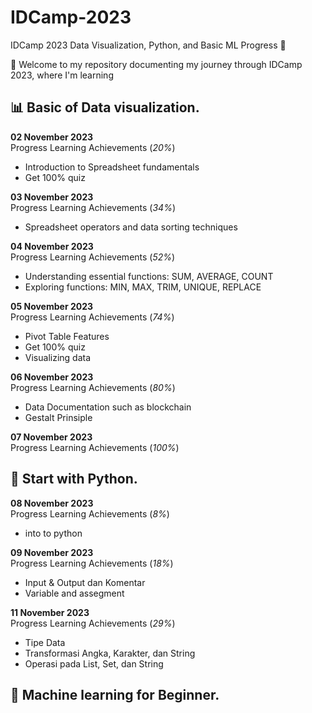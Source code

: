 # IDCamp-2023
IDCamp 2023 Data Visualization, Python, and Basic ML Progress 🚀<br>

👋 Welcome to my repository documenting my journey through IDCamp 2023, where I'm learning<br>
## 📊 Basic of Data visualization.
**02 November 2023**<br>
Progress Learning Achievements (*20%*) 
- Introduction to Spreadsheet fundamentals
- Get 100% quiz 

**03 November 2023**<br>
Progress Learning Achievements (*34%*) 
- Spreadsheet operators and data sorting techniques

**04 November 2023**<br>
Progress Learning Achievements (*52%*) 
- Understanding essential functions: SUM, AVERAGE, COUNT
- Exploring functions: MIN, MAX, TRIM, UNIQUE, REPLACE

**05 November 2023**<br>
Progress Learning Achievements (*74%*)
- Pivot Table Features
- Get 100% quiz
- Visualizing data

**06 November 2023**<br>
Progress Learning Achievements (*80%*)
- Data Documentation such as blockchain
- Gestalt Prinsiple

**07 November 2023**<br>
Progress Learning Achievements (*100%*)

## 🐍 Start with Python.
**08 November 2023**<br>
Progress Learning Achievements (*8%*)
- into to python
  
**09 November 2023**<br>
Progress Learning Achievements (*18%*)
- Input & Output dan Komentar
- Variable and assegment

**11 November 2023**<br>
Progress Learning Achievements (*29%*)
- Tipe Data
- Transformasi Angka, Karakter, dan String
- Operasi pada List, Set, dan String

## 🤖 Machine learning for Beginner.
